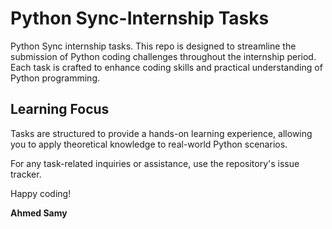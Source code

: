 # Python Sync-Internship Tasks
Python Sync internship tasks. This repo is designed to streamline the submission of Python coding challenges throughout the internship period.
Each task is crafted to enhance coding skills and practical understanding of Python programming.

## Learning Focus
Tasks are structured to provide a hands-on learning experience, allowing you to apply theoretical knowledge to real-world Python scenarios.


For any task-related inquiries or assistance, use the repository's issue tracker.

Happy coding!

**Ahmed Samy**
